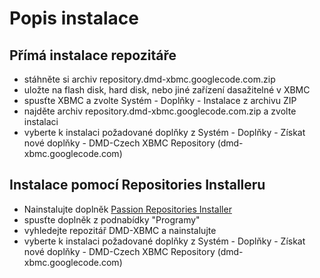 # Popis instalace #

## Přímá instalace repozitáře ##

  * stáhněte si archiv repository.dmd-xbmc.googlecode.com.zip
  * uložte na flash disk, hard disk, nebo jiné zařízení dasažitelné v XBMC
  * spusťte XBMC a zvolte Systém - Doplňky - Instalace z archivu ZIP
  * najděte archiv repository.dmd-xbmc.googlecode.com.zip a zvolte instalaci
  * vyberte k instalaci požadované doplňky z Systém - Doplňky - Získat nové doplňky - DMD-Czech XBMC Repository (dmd-xbmc.googlecode.com)

## Instalace pomocí Repositories Installeru ##

  * Nainstalujte doplněk [Passion Repositories Installer](http://passion-xbmc.org/addons/?Page=View&ID=plugin.program.repo.installer)
  * spusťte doplněk z podnabídky "Programy"
  * vyhledejte repozitář DMD-XBMC a nainstalujte
  * vyberte k instalaci požadované doplňky z Systém - Doplňky - Získat nové doplňky - DMD-Czech XBMC Repository (dmd-xbmc.googlecode.com)
